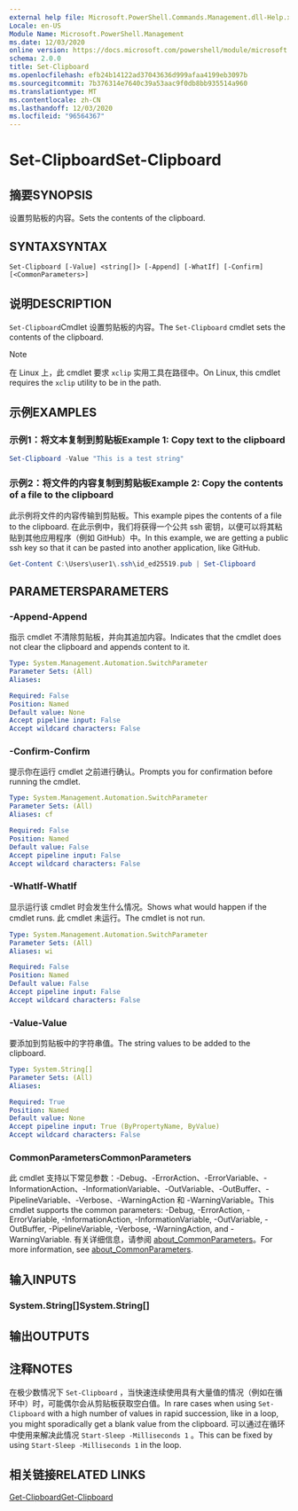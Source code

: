 ```yaml
---
external help file: Microsoft.PowerShell.Commands.Management.dll-Help.xml
Locale: en-US
Module Name: Microsoft.PowerShell.Management
ms.date: 12/03/2020
online version: https://docs.microsoft.com/powershell/module/microsoft.powershell.management/set-clipboard?view=powershell-7&WT.mc_id=ps-gethelp
schema: 2.0.0
title: Set-Clipboard
ms.openlocfilehash: efb24b14122ad37043636d999afaa4199eb3097b
ms.sourcegitcommit: 7b376314e7640c39a53aac9f0db8bb935514a960
ms.translationtype: MT
ms.contentlocale: zh-CN
ms.lasthandoff: 12/03/2020
ms.locfileid: "96564367"
---
```

# <span data-ttu-id="dc35c-102">Set-Clipboard</span><span class="sxs-lookup"><span data-stu-id="dc35c-102">Set-Clipboard</span></span>

## <span data-ttu-id="dc35c-103">摘要</span><span class="sxs-lookup"><span data-stu-id="dc35c-103">SYNOPSIS</span></span>
<span data-ttu-id="dc35c-104">设置剪贴板的内容。</span><span class="sxs-lookup"><span data-stu-id="dc35c-104">Sets the contents of the clipboard.</span></span>

## <span data-ttu-id="dc35c-105">SYNTAX</span><span class="sxs-lookup"><span data-stu-id="dc35c-105">SYNTAX</span></span>

```
Set-Clipboard [-Value] <string[]> [-Append] [-WhatIf] [-Confirm] [<CommonParameters>]
```

## <span data-ttu-id="dc35c-106">说明</span><span class="sxs-lookup"><span data-stu-id="dc35c-106">DESCRIPTION</span></span>

<span data-ttu-id="dc35c-107">`Set-Clipboard`Cmdlet 设置剪贴板的内容。</span><span class="sxs-lookup"><span data-stu-id="dc35c-107">The `Set-Clipboard` cmdlet sets the contents of the clipboard.</span></span>

> [!NOTE]
> <span data-ttu-id="dc35c-108">在 Linux 上，此 cmdlet 要求 `xclip` 实用工具在路径中。</span><span class="sxs-lookup"><span data-stu-id="dc35c-108">On Linux, this cmdlet requires the `xclip` utility to be in the path.</span></span>

## <span data-ttu-id="dc35c-109">示例</span><span class="sxs-lookup"><span data-stu-id="dc35c-109">EXAMPLES</span></span>

### <span data-ttu-id="dc35c-110">示例1：将文本复制到剪贴板</span><span class="sxs-lookup"><span data-stu-id="dc35c-110">Example 1: Copy text to the clipboard</span></span>

```powershell
Set-Clipboard -Value "This is a test string"
```

### <span data-ttu-id="dc35c-111">示例2：将文件的内容复制到剪贴板</span><span class="sxs-lookup"><span data-stu-id="dc35c-111">Example 2: Copy the contents of a file to the clipboard</span></span>

<span data-ttu-id="dc35c-112">此示例将文件的内容传输到剪贴板。</span><span class="sxs-lookup"><span data-stu-id="dc35c-112">This example pipes the contents of a file to the clipboard.</span></span> <span data-ttu-id="dc35c-113">在此示例中，我们将获得一个公共 ssh 密钥，以便可以将其粘贴到其他应用程序（例如 GitHub）中。</span><span class="sxs-lookup"><span data-stu-id="dc35c-113">In this example, we are getting a public ssh key so that it can be pasted into another application, like GitHub.</span></span>

```powershell
Get-Content C:\Users\user1\.ssh\id_ed25519.pub | Set-Clipboard
```

## <span data-ttu-id="dc35c-114">PARAMETERS</span><span class="sxs-lookup"><span data-stu-id="dc35c-114">PARAMETERS</span></span>

### <span data-ttu-id="dc35c-115">-Append</span><span class="sxs-lookup"><span data-stu-id="dc35c-115">-Append</span></span>

<span data-ttu-id="dc35c-116">指示 cmdlet 不清除剪贴板，并向其追加内容。</span><span class="sxs-lookup"><span data-stu-id="dc35c-116">Indicates that the cmdlet does not clear the clipboard and appends content to it.</span></span>

```yaml
Type: System.Management.Automation.SwitchParameter
Parameter Sets: (All)
Aliases:

Required: False
Position: Named
Default value: None
Accept pipeline input: False
Accept wildcard characters: False
```

### <span data-ttu-id="dc35c-117">-Confirm</span><span class="sxs-lookup"><span data-stu-id="dc35c-117">-Confirm</span></span>

<span data-ttu-id="dc35c-118">提示你在运行 cmdlet 之前进行确认。</span><span class="sxs-lookup"><span data-stu-id="dc35c-118">Prompts you for confirmation before running the cmdlet.</span></span>

```yaml
Type: System.Management.Automation.SwitchParameter
Parameter Sets: (All)
Aliases: cf

Required: False
Position: Named
Default value: False
Accept pipeline input: False
Accept wildcard characters: False
```

### <span data-ttu-id="dc35c-119">-WhatIf</span><span class="sxs-lookup"><span data-stu-id="dc35c-119">-WhatIf</span></span>

<span data-ttu-id="dc35c-120">显示运行该 cmdlet 时会发生什么情况。</span><span class="sxs-lookup"><span data-stu-id="dc35c-120">Shows what would happen if the cmdlet runs.</span></span> <span data-ttu-id="dc35c-121">此 cmdlet 未运行。</span><span class="sxs-lookup"><span data-stu-id="dc35c-121">The cmdlet is not run.</span></span>

```yaml
Type: System.Management.Automation.SwitchParameter
Parameter Sets: (All)
Aliases: wi

Required: False
Position: Named
Default value: False
Accept pipeline input: False
Accept wildcard characters: False
```

### <span data-ttu-id="dc35c-122">-Value</span><span class="sxs-lookup"><span data-stu-id="dc35c-122">-Value</span></span>

<span data-ttu-id="dc35c-123">要添加到剪贴板中的字符串值。</span><span class="sxs-lookup"><span data-stu-id="dc35c-123">The string values to be added to the clipboard.</span></span>

```yaml
Type: System.String[]
Parameter Sets: (All)
Aliases:

Required: True
Position: Named
Default value: None
Accept pipeline input: True (ByPropertyName, ByValue)
Accept wildcard characters: False
```

### <span data-ttu-id="dc35c-124">CommonParameters</span><span class="sxs-lookup"><span data-stu-id="dc35c-124">CommonParameters</span></span>

<span data-ttu-id="dc35c-125">此 cmdlet 支持以下常见参数：-Debug、-ErrorAction、-ErrorVariable、-InformationAction、-InformationVariable、-OutVariable、-OutBuffer、-PipelineVariable、-Verbose、-WarningAction 和 -WarningVariable。</span><span class="sxs-lookup"><span data-stu-id="dc35c-125">This cmdlet supports the common parameters: -Debug, -ErrorAction, -ErrorVariable, -InformationAction, -InformationVariable, -OutVariable, -OutBuffer, -PipelineVariable, -Verbose, -WarningAction, and -WarningVariable.</span></span> <span data-ttu-id="dc35c-126">有关详细信息，请参阅 [about_CommonParameters](https://go.microsoft.com/fwlink/?LinkID=113216)。</span><span class="sxs-lookup"><span data-stu-id="dc35c-126">For more information, see [about_CommonParameters](https://go.microsoft.com/fwlink/?LinkID=113216).</span></span>

## <span data-ttu-id="dc35c-127">输入</span><span class="sxs-lookup"><span data-stu-id="dc35c-127">INPUTS</span></span>

### <span data-ttu-id="dc35c-128">System.String[]</span><span class="sxs-lookup"><span data-stu-id="dc35c-128">System.String[]</span></span>

## <span data-ttu-id="dc35c-129">输出</span><span class="sxs-lookup"><span data-stu-id="dc35c-129">OUTPUTS</span></span>

## <span data-ttu-id="dc35c-130">注释</span><span class="sxs-lookup"><span data-stu-id="dc35c-130">NOTES</span></span>

<span data-ttu-id="dc35c-131">在极少数情况下 `Set-Clipboard` ，当快速连续使用具有大量值的情况（例如在循环中）时，可能偶尔会从剪贴板获取空白值。</span><span class="sxs-lookup"><span data-stu-id="dc35c-131">In rare cases when using `Set-Clipboard` with a high number of values in rapid succession, like in a loop, you might sporadically get a blank value from the clipboard.</span></span> <span data-ttu-id="dc35c-132">可以通过在循环中使用来解决此情况 `Start-Sleep -Milliseconds 1` 。</span><span class="sxs-lookup"><span data-stu-id="dc35c-132">This can be fixed by using `Start-Sleep -Milliseconds 1` in the loop.</span></span>

## <span data-ttu-id="dc35c-133">相关链接</span><span class="sxs-lookup"><span data-stu-id="dc35c-133">RELATED LINKS</span></span>

[<span data-ttu-id="dc35c-134">Get-Clipboard</span><span class="sxs-lookup"><span data-stu-id="dc35c-134">Get-Clipboard</span></span>](Get-Clipboard.md)
